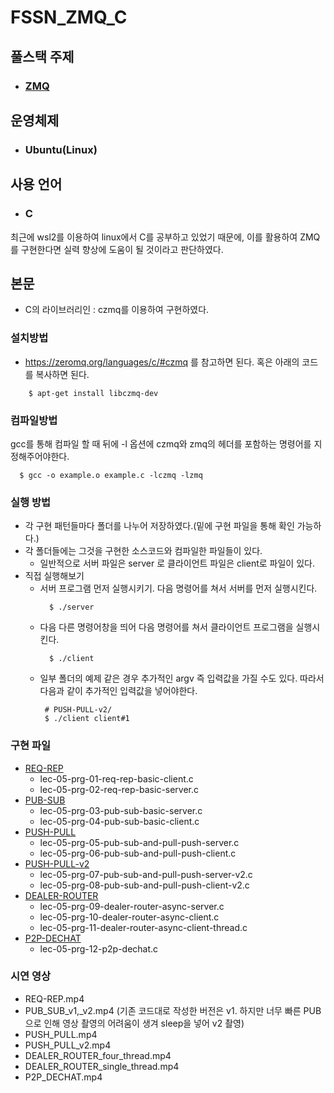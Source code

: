 # FSSN_ZMQ_C

## 풀스택 주제
 * ### [ZMQ](https://zeromq.org/)

## 운영체제
 * ### Ubuntu(Linux)

## 사용 언어
* ### C

최근에 wsl2를 이용하여 linux에서 C를 공부하고 있었기 때문에, 이를 활용하여 ZMQ를 구현한다면 실력 향상에 도움이 될 것이라고 판단하였다.

## 본문
  * C의 라이브러리인 : czmq를 이용하여 구현하였다.

  ### 설치방법
  * https://zeromq.org/languages/c/#czmq 를 참고하면 된다. 혹은 아래의 코드를 복사하면 된다.
``` shell
    $ apt-get install libczmq-dev
```
  ### 컴파일방법
  gcc를 통해 컴파일 할 때 뒤에 -l 옵션에 czmq와 zmq의 헤더를 포함하는 명령어를 지정해주어야한다.

  ``` shell
    $ gcc -o example.o example.c -lczmq -lzmq
  ```
 

  ### 실행 방법
  * 각 구현 패턴들마다 폴더를 나누어 저장하였다.(밑에 구현 파일을 통해 확인 가능하다.)
  * 각 폴더들에는 그것을 구현한 소스코드와 컴파일한 파일들이 있다.
    * 일반적으로 서버 파일은 server 로 클라이언트 파일은 client로 파일이 있다.
  * 직접 실행해보기
    * 서버 프로그램 먼저 실행시키기. 다음 명령어를 쳐서 서버를 먼저 실행시킨다.
      ``` shell
        $ ./server
      ``` 
    * 다음 다른 명령어창을 띄어 다음 명령어를 쳐서 클라이언트 프로그램을 실행시킨다.
      ```
        $ ./client
      ```
    * 일부 폴더의 예제 같은 경우 추가적인 argv 즉 입력값을 가질 수도 있다. 따라서 다음과 같이 추가적인 입력값을 넣어야한다.
      ```
       # PUSH-PULL-v2/
       $ ./client client#1
      ```
  ### 구현 파일
  * [REQ-REP](https://github.com/rlaminseok0824/FSSN_ZMQ_C/tree/main/REQ-REP)
    * lec-05-prg-01-req-rep-basic-client.c
    * lec-05-prg-02-req-rep-basic-server.c
  * [PUB-SUB](https://github.com/rlaminseok0824/FSSN_ZMQ_C/tree/main/PUB-SUB)
    * lec-05-prg-03-pub-sub-basic-server.c
    * lec-05-prg-04-pub-sub-basic-client.c
  * [PUSH-PULL](https://github.com/rlaminseok0824/FSSN_ZMQ_C/tree/main/PUSH-PULL)
    * lec-05-prg-05-pub-sub-and-pull-push-server.c
    * lec-05-prg-06-pub-sub-and-pull-push-client.c
  * [PUSH-PULL-v2](https://github.com/rlaminseok0824/FSSN_ZMQ_C/tree/main/PUSH-PULL-v2)
    * lec-05-prg-07-pub-sub-and-pull-push-server-v2.c
    * lec-05-prg-08-pub-sub-and-pull-push-client-v2.c
  * [DEALER-ROUTER](https://github.com/rlaminseok0824/FSSN_ZMQ_C/tree/main/DEALER-ROUTER)
    * lec-05-prg-09-dealer-router-async-server.c
    * lec-05-prg-10-dealer-router-async-client.c
    * lec-05-prg-11-dealer-router-async-client-thread.c
  * [P2P-DECHAT](https://github.com/rlaminseok0824/FSSN_ZMQ_C/tree/main/P2P-DECHAT)
    * lec-05-prg-12-p2p-dechat.c

  ### 시연 영상
  * REQ-REP.mp4
  * PUB_SUB_v1,_v2.mp4 (기존 코드대로 작성한 버전은 v1. 하지만 너무 빠른 PUB으로 인해 영상 촬영의 어려움이 생겨 sleep을 넣어 v2 촬영)
  * PUSH_PULL.mp4
  * PUSH_PULL_v2.mp4
  * DEALER_ROUTER_four_thread.mp4
  * DEALER_ROUTER_single_thread.mp4
  * P2P_DECHAT.mp4



